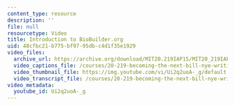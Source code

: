 ```yaml
---
content_type: resource
description: ''
file: null
resourcetype: Video
title: Introduction to BioBuilder.org
uid: 48cfbc21-b775-bf97-95db-c4d1f35e1929
video_files:
  archive_url: https://archive.org/download/MIT20.219IAP15/MIT20_219IAP15_D02P2_300k.mp4
  video_captions_file: /courses/20-219-becoming-the-next-bill-nye-writing-and-hosting-the-educational-show-january-iap-2015/50dbce0a33a15776ad8cf58a950b9ad2_Ui2q2uoA-_g.vtt
  video_thumbnail_file: https://img.youtube.com/vi/Ui2q2uoA-_g/default.jpg
  video_transcript_file: /courses/20-219-becoming-the-next-bill-nye-writing-and-hosting-the-educational-show-january-iap-2015/9bfe5f670f7e016d095c50eb658c2e17_Ui2q2uoA-_g.pdf
video_metadata:
  youtube_id: Ui2q2uoA-_g
---
```

